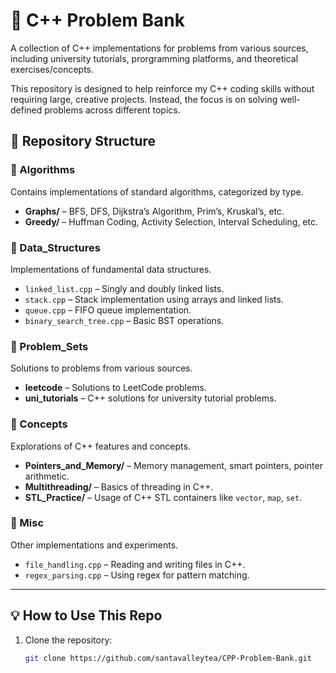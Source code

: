 # 📌 C++ Problem Bank

A collection of C++ implementations for problems from various sources, including university tutorials, prorgramming platforms, and theoretical exercises/concepts.

This repository is designed to help reinforce my C++ coding skills without requiring large, creative projects. Instead, the focus is on solving well-defined problems across different topics.

## 📂 Repository Structure

### 🔹 Algorithms
Contains implementations of standard algorithms, categorized by type.

- **Graphs/** – BFS, DFS, Dijkstra’s Algorithm, Prim’s, Kruskal’s, etc.
- **Greedy/** – Huffman Coding, Activity Selection, Interval Scheduling, etc.

### 🔹 Data_Structures
Implementations of fundamental data structures.

- `linked_list.cpp` – Singly and doubly linked lists.
- `stack.cpp` – Stack implementation using arrays and linked lists.
- `queue.cpp` – FIFO queue implementation.
- `binary_search_tree.cpp` – Basic BST operations.

### 🔹 Problem_Sets
Solutions to problems from various sources.

- **leetcode** – Solutions to LeetCode problems.
- **uni_tutorials** – C++ solutions for university tutorial problems.
  
### 🔹 Concepts
Explorations of C++ features and concepts.

- **Pointers_and_Memory/** – Memory management, smart pointers, pointer arithmetic.
- **Multithreading/** – Basics of threading in C++.
- **STL_Practice/** – Usage of C++ STL containers like `vector`, `map`, `set`.

### 🔹 Misc
Other implementations and experiments.

- `file_handling.cpp` – Reading and writing files in C++.
- `regex_parsing.cpp` – Using regex for pattern matching.

---

## 💡 How to Use This Repo

1. Clone the repository:
   ```bash
   git clone https://github.com/santavalleytea/CPP-Problem-Bank.git
